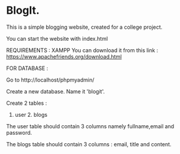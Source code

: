 # BlogIt.
This is a simple blogging website, created for a college project.

You can start the website with index.html

REQUIREMENTS :
XAMPP
You can download it from this link : https://www.apachefriends.org/download.html

FOR DATABASE :

Go to http://localhost/phpmyadmin/

Create a new database. Name it 'blogit'.

Create 2 tables :
1. user 2. blogs

The user table should contain 3 columns namely fullname,email and password.

The blogs table should contain 3 columns : email, title and content.
